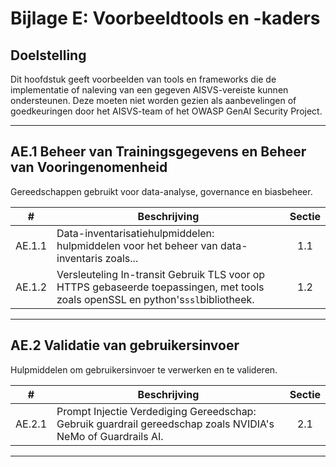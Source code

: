 # Bijlage E: Voorbeeldtools en -kaders

## Doelstelling

Dit hoofdstuk geeft voorbeelden van tools en frameworks die de implementatie of naleving van een gegeven AISVS-vereiste kunnen ondersteunen. Deze moeten niet worden gezien als aanbevelingen of goedkeuringen door het AISVS-team of het OWASP GenAI Security Project.

---

## AE.1 Beheer van Trainingsgegevens en Beheer van Vooringenomenheid

Gereedschappen gebruikt voor data-analyse, governance en biasbeheer.

|   #    | Beschrijving                                                                                                                     | Sectie |
| :----: | -------------------------------------------------------------------------------------------------------------------------------- | :----: |
| AE.1.1 | Data-inventarisatiehulpmiddelen: hulpmiddelen voor het beheer van data-inventaris zoals...                                       |  1.1   |
| AE.1.2 | Versleuteling In-transit Gebruik TLS voor op HTTPS gebaseerde toepassingen, met tools zoals openSSL en python's`ssl`bibliotheek. |  1.2   |

---

## AE.2 Validatie van gebruikersinvoer

Hulpmiddelen om gebruikersinvoer te verwerken en te valideren.

|   #    | Beschrijving                                                                                                 | Sectie |
| :----: | ------------------------------------------------------------------------------------------------------------ | :----: |
| AE.2.1 | Prompt Injectie Verdediging Gereedschap: Gebruik guardrail gereedschap zoals NVIDIA's NeMo of Guardrails AI. |  2.1   |

---

